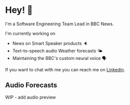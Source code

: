 # Hey! 👋

I'm a Software Engineering Team Lead in BBC News.

I'm currently working on
* News on Smart Speaker products 🔈
* Text-to-speech audio Weather forecasts 🌤️
* Maintaining the BBC's custom neural voice 🗣️

If you want to chat with me you can reach me on [Linkedin](https://www.linkedin.com/in/emmamaloney/).

## Audio Forecasts

WIP - add audio preview


<!--
**eemmzz/eemmzz** is a ✨ _special_ ✨ repository because its `README.md` (this file) appears on your GitHub profile.

Here are some ideas to get you started:

- 🔭 I’m currently working on ...
- 🌱 I’m currently learning ...
- 👯 I’m looking to collaborate on ...
- 🤔 I’m looking for help with ...
- 💬 Ask me about ...
- 📫 How to reach me: ...
- 😄 Pronouns: ...
- ⚡ Fun fact: ...
-->

